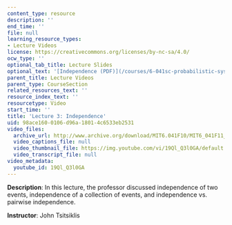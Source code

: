 ```yaml
---
content_type: resource
description: ''
end_time: ''
file: null
learning_resource_types:
- Lecture Videos
license: https://creativecommons.org/licenses/by-nc-sa/4.0/
ocw_type: ''
optional_tab_title: Lecture Slides
optional_text: '[Independence (PDF)](/courses/6-041sc-probabilistic-systems-analysis-and-applied-probability-fall-2013/resources/mit6_041scf13_l03)'
parent_title: Lecture Videos
parent_type: CourseSection
related_resources_text: ''
resource_index_text: ''
resourcetype: Video
start_time: ''
title: 'Lecture 3: Independence'
uid: 98ace160-0106-d96a-1801-4c6533eb2531
video_files:
  archive_url: http://www.archive.org/download/MIT6.041F10/MIT6_041F11_lec03_300k.mp4
  video_captions_file: null
  video_thumbnail_file: https://img.youtube.com/vi/19Ql_Q3l0GA/default.jpg
  video_transcript_file: null
video_metadata:
  youtube_id: 19Ql_Q3l0GA
---
```


**Description**: In this lecture, the professor discussed independence of two events, independence of a collection of events, and independence vs. pairwise independence.

**Instructor**: John Tsitsiklis

